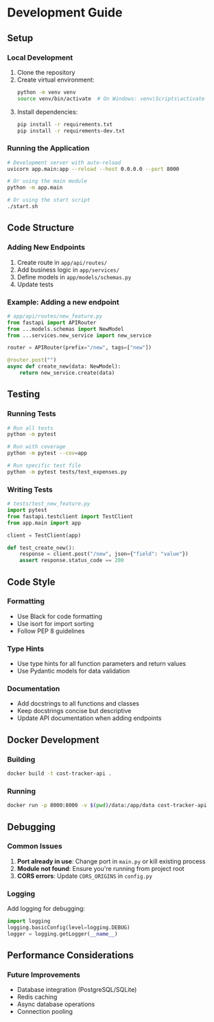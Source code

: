 # Development Guide

## Setup

### Local Development

1. Clone the repository
2. Create virtual environment:
   ```bash
   python -m venv venv
   source venv/bin/activate  # On Windows: venv\Scripts\activate
   ```
3. Install dependencies:
   ```bash
   pip install -r requirements.txt
   pip install -r requirements-dev.txt
   ```

### Running the Application

```bash
# Development server with auto-reload
uvicorn app.main:app --reload --host 0.0.0.0 --port 8000

# Or using the main module
python -m app.main

# Or using the start script
./start.sh
```

## Code Structure

### Adding New Endpoints

1. Create route in `app/api/routes/`
2. Add business logic in `app/services/`
3. Define models in `app/models/schemas.py`
4. Update tests

### Example: Adding a new endpoint

```python
# app/api/routes/new_feature.py
from fastapi import APIRouter
from ...models.schemas import NewModel
from ...services.new_service import new_service

router = APIRouter(prefix="/new", tags=["new"])

@router.post("")
async def create_new(data: NewModel):
    return new_service.create(data)
```

## Testing

### Running Tests

```bash
# Run all tests
python -m pytest

# Run with coverage
python -m pytest --cov=app

# Run specific test file
python -m pytest tests/test_expenses.py
```

### Writing Tests

```python
# tests/test_new_feature.py
import pytest
from fastapi.testclient import TestClient
from app.main import app

client = TestClient(app)

def test_create_new():
    response = client.post("/new", json={"field": "value"})
    assert response.status_code == 200
```

## Code Style

### Formatting

- Use Black for code formatting
- Use isort for import sorting
- Follow PEP 8 guidelines

### Type Hints

- Use type hints for all function parameters and return values
- Use Pydantic models for data validation

### Documentation

- Add docstrings to all functions and classes
- Keep docstrings concise but descriptive
- Update API documentation when adding endpoints

## Docker Development

### Building

```bash
docker build -t cost-tracker-api .
```

### Running

```bash
docker run -p 8000:8000 -v $(pwd)/data:/app/data cost-tracker-api
```

## Debugging

### Common Issues

1. **Port already in use**: Change port in `main.py` or kill existing process
2. **Module not found**: Ensure you're running from project root
3. **CORS errors**: Update `CORS_ORIGINS` in `config.py`

### Logging

Add logging for debugging:

```python
import logging
logging.basicConfig(level=logging.DEBUG)
logger = logging.getLogger(__name__)
```

## Performance Considerations

### Future Improvements

- Database integration (PostgreSQL/SQLite)
- Redis caching
- Async database operations
- Connection pooling
